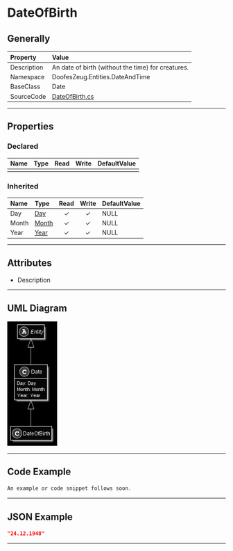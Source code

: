 ﻿# DateOfBirth

## Generally

|Property|Value|
|:-|:-|
|Description|An date of birth (without the time) for creatures.|
|Namespace|DoofesZeug.Entities.DateAndTime|
|BaseClass|Date|
|SourceCode|[DateOfBirth.cs](../../../../DoofesZeug.Library/Src/Entities/DateAndTime/DateOfBirth.cs)|

---

## Properties

### Declared

|Name|Type|Read|Write|DefaultValue|
|:---|:---|:--:|:---:|:-----------|
|    |    |    |     |            |

### Inherited

|Name|Type|Read|Write|DefaultValue|
|:---|:---|:--:|:---:|:-----------|
|Day|[Day](../../Entities/DoofesZeug.Entities.DateAndTime.Part.Date/Day.md)|&#x2713;|&#x2713;|NULL|
|Month|[Month](../../Entities/DoofesZeug.Entities.DateAndTime.Part.Date/Month.md)|&#x2713;|&#x2713;|NULL|
|Year|[Year](../../Entities/DoofesZeug.Entities.DateAndTime.Part.Date/Year.md)|&#x2713;|&#x2713;|NULL|

---

## Attributes

- Description

---

## UML Diagram

![DateOfBirth.png](./DateOfBirth.png "DateOfBirth")

---

## Code Example

```cs
An example or code snippet follows soon.
```

---

## JSON Example

```json
"24.12.1948"
```

---

